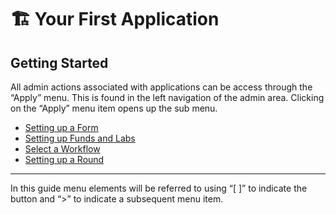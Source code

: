 # 🏗 Your First Application

## Getting Started

All admin actions associated with applications can be access through the “Apply” menu. This is found in the left navigation of the admin area. Clicking on the “Apply” menu item opens up the sub menu.



* [Setting up a Form](../your-first-application/setting-up-a-form.md)
* [Setting up Funds and Labs](broken-reference)
* [Select a Workflow ](broken-reference)
* [Setting up a Round](setting-up-a-round.md)

****

In this guide menu elements will be referred to using “\[ ]” to indicate the button and “>” to indicate a subsequent menu item.

